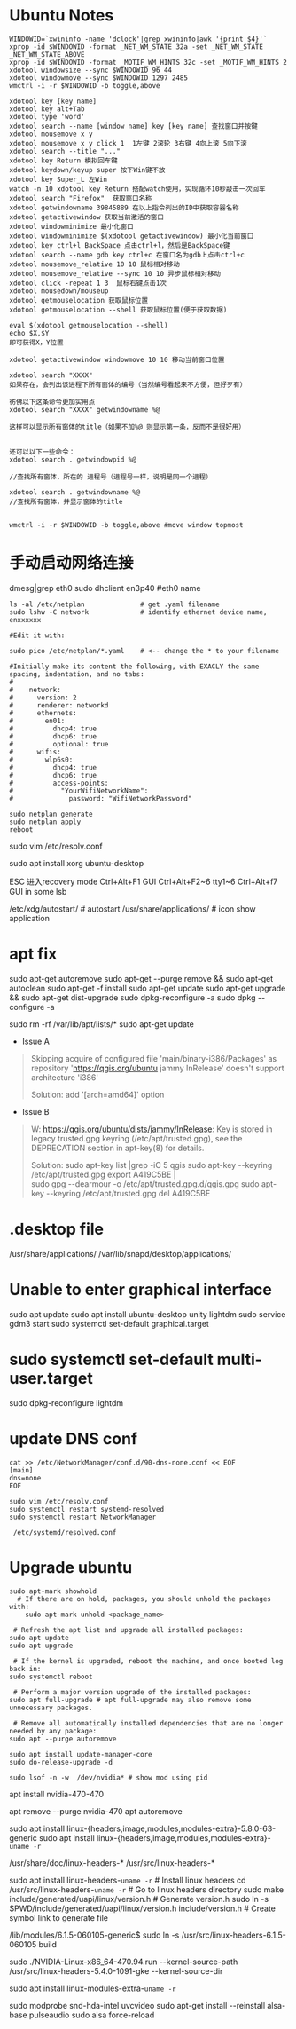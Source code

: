 Ubuntu Notes
============


```
WINDOWID=`xwininfo -name 'dclock'|grep xwininfo|awk '{print $4}'`
xprop -id $WINDOWID -format _NET_WM_STATE 32a -set _NET_WM_STATE _NET_WM_STATE_ABOVE
xprop -id $WINDOWID -format _MOTIF_WM_HINTS 32c -set _MOTIF_WM_HINTS 2
xdotool windowsize --sync $WINDOWID 96 44
xdotool windowmove --sync $WINDOWID 1297 2485
wmctrl -i -r $WINDOWID -b toggle,above
```



```
xdotool key [key name]
xdotool key alt+Tab
xdotool type 'word'
xdotool search --name [window name] key [key name] 查找窗口并按键
xdotool mousemove x y
xdotool mousemove x y click 1  1左键 2滚轮 3右键 4向上滚 5向下滚
xdotool search --title "..."
xdotool key Return 模拟回车键
xdotool keydown/keyup super 按下Win键不放
xdotool key Super_L 左Win
watch -n 10 xdotool key Return 搭配watch使用，实现循环10秒敲击一次回车
xdotool search "Firefox"  获取窗口名称
xdotool getwindowname 39845889 在以上指令列出的ID中获取容器名称
xdotool getactivewindow 获取当前激活的窗口
xdotool windowminimize 最小化窗口
xdotool windowminimize $(xdotool getactivewindow) 最小化当前窗口
xdotool key ctrl+l BackSpace 点击ctrl+l，然后是BackSpace键
xdotool search --name gdb key ctrl+c 在窗口名为gdb上点击ctrl+c
xdotool mousemove_relative 10 10 鼠标相对移动
xdotool mousemove_relative --sync 10 10 异步鼠标相对移动
xdotool click -repeat 1 3  鼠标右键点击1次
xdotool mousedown/mouseup
xdotool getmouselocation 获取鼠标位置
xdotool getmouselocation --shell 获取鼠标位置(便于获取数据)

eval $(xdotool getmouselocation --shell)
echo $X,$Y
即可获得X，Y位置

xdotool getactivewindow windowmove 10 10 移动当前窗口位置

xdotool search "XXXX"
如果存在，会列出该进程下所有窗体的编号（当然编号看起来不方便，但好歹有）

彷佛以下这条命令更加实用点
xdotool search "XXXX" getwindowname %@

这样可以显示所有窗体的title（如果不加%@ 则显示第一条，反而不是很好用）


还可以以下一些命令：
xdotool search . getwindowpid %@

//查找所有窗体，所在的 进程号（进程号一样，说明是同一个进程）

xdotool search . getwindowname %@
//查找所有窗体，并显示窗体的title


wmctrl -i -r $WINDOWID -b toggle,above #move window topmost
```

# 手动启动网络连接
dmesg|grep eth0
sudo dhclient en3p40  #eth0 name

```
ls -al /etc/netplan              # get .yaml filename
sudo lshw -C network             # identify ethernet device name, enxxxxxx

#Edit it with:

sudo pico /etc/netplan/*.yaml    # <-- change the * to your filename

#Initially make its content the following, with EXACLY the same spacing, indentation, and no tabs:
#
#    network:
#      version: 2
#      renderer: networkd
#      ethernets:
#        en01:
#          dhcp4: true
#          dhcp6: true
#          optional: true
#      wifis:
#        wlp6s0:
#          dhcp4: true
#          dhcp6: true
#          access-points:
#            "YourWifiNetworkName":
#              password: "WifiNetworkPassword"

sudo netplan generate
sudo netplan apply
reboot
```

sudo vim /etc/resolv.conf

sudo apt install xorg ubuntu-desktop

ESC 进入recovery mode
Ctrl+Alt+F1   GUI
Ctrl+Alt+F2~6 tty1~6
Ctrl+Alt+f7   GUI in some lsb


/etc/xdg/autostart/           # autostart
/usr/share/applications/      # icon show application

# apt fix
sudo apt-get autoremove
sudo apt-get --purge remove && sudo apt-get autoclean
sudo apt-get -f install
sudo apt-get update
sudo apt-get upgrade && sudo apt-get dist-upgrade
sudo dpkg-reconfigure -a
sudo dpkg --configure -a

sudo rm -rf /var/lib/apt/lists/*
sudo apt-get update

* Issue A
> Skipping acquire of configured file 'main/binary-i386/Packages' as repository
> 'https://qgis.org/ubuntu jammy InRelease' doesn't support architecture 'i386'
>
> Solution: add '[arch=amd64]' option

* Issue B
> W: https://qgis.org/ubuntu/dists/jammy/InRelease: Key is stored in legacy
>  trusted.gpg keyring (/etc/apt/trusted.gpg), see the DEPRECATION section in
>  apt-key(8) for details.
>
> Solution: sudo apt-key list |grep -iC 5 qgis
>           sudo apt-key --keyring /etc/apt/trusted.gpg export A419C5BE | \
>                    sudo gpg --dearmour -o /etc/apt/trusted.gpg.d/qgis.gpg
>           sudo apt-key --keyring /etc/apt/trusted.gpg del A419C5BE



# .desktop file
/usr/share/applications/
/var/lib/snapd/desktop/applications/


# Unable to enter graphical interface
sudo apt update
sudo apt install ubuntu-desktop unity lightdm
sudo service gdm3 start
sudo systemctl set-default graphical.target
# sudo systemctl set-default multi-user.target

sudo dpkg-reconfigure lightdm


# update DNS conf
```
cat >> /etc/NetworkManager/conf.d/90-dns-none.conf << EOF
[main]
dns=none
EOF

sudo vim /etc/resolv.conf
sudo systemctl restart systemd-resolved
sudo systemctl restart NetworkManager

 /etc/systemd/resolved.conf

```



# Upgrade ubuntu
```
sudo apt-mark showhold
  # If there are on hold, packages, you should unhold the packages with:
	sudo apt-mark unhold <package_name>

 # Refresh the apt list and upgrade all installed packages:
sudo apt update
sudo apt upgrade

 # If the kernel is upgraded, reboot the machine, and once booted log back in:
sudo systemctl reboot

 # Perform a major version upgrade of the installed packages:
sudo apt full-upgrade # apt full-upgrade may also remove some unnecessary packages.

 # Remove all automatically installed dependencies that are no longer needed by any package:
sudo apt --purge autoremove

sudo apt install update-manager-core
sudo do-release-upgrade -d
```

```
sudo lsof -n -w  /dev/nvidia* # show mod using pid
```

apt install nvidia-470-470

apt remove --purge nvidia-470
apt autoremove

sudo apt install linux-{headers,image,modules,modules-extra}-5.8.0-63-generic
sudo apt install linux-{headers,image,modules,modules-extra}-`uname -r`


/usr/share/doc/linux-headers-*
/usr/src/linux-headers-*

sudo apt install linux-headers-`uname -r`  # Install linux headers
cd /usr/src/linux-headers-`uname -r` # Go to linux headers directory
sudo make include/generated/uapi/linux/version.h # Generate version.h
sudo ln -s $PWD/include/generated/uapi/linux/version.h include/version.h # Create symbol link to generate file

/lib/modules/6.1.5-060105-generic$ sudo ln -s /usr/src/linux-headers-6.1.5-060105 build

sudo ./NVIDIA-Linux-x86_64-470.94.run --kernel-source-path /usr/src/linux-headers-5.4.0-1091-gke
--kernel-source-dir


sudo apt install linux-modules-extra-`uname -r`

sudo modprobe snd-hda-intel uvcvideo
sudo apt-get install --reinstall alsa-base pulseaudio
sudo alsa force-reload

